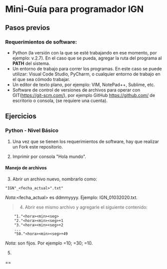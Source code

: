 # Mini-Guía para programador IGN

## Pasos previos
### Requerimientos de software:
* Python (la versión con la que se esté trabajando en ese momento, por ejemplo: v.2.7). En el caso que se pueda, agregar la ruta del programa al **PATH** del sistema. 
* Un entorno de trabajo para correr los programas. En este caso se puede utilizar: Visual Code Studio, PyCharm, o cualquier entorno de trabajo en el que sea cómodo trabajar.
* Un editor de texto plano, por ejemplo: VIM, NotePad++, Sublime, etc.
* Software de control de versiones de archivos para operar con GIT(https://git-scm.com/), por ejemplo GitHub https://github.com/ de escritorio o consola, (se requiere una cuenta).

## Ejercicios

### Python - Nivel Básico

1. Una vez que se tienen los requerimientos de software, hay que realizar un Fork este repositorio.


2. Imprimir por consola "Hola mundo".


#### Manejo de archivos

3. Abrir un archivo nuevo, nombrarlo como: 
```
"IGN"_<fecha_actual>".txt"
```
*Nota*:<fecha_actual> es ddmmyyyy. Ejemplo: IGN_01032020.txt.

>4. Abrir ese mismo archivo y agregarle el siguiente contenido:

```
	"1."<hora><min><seg>
	"2."<hora><min><seg>+1
	"3."<hora><min><seg>+2
	...
	"50."<hora><min><seg>+49
```
*Nota*:<hora><min><seg> son fijos. Por ejemplo <hora>=10; <min>=30; <seg>=10.

5.
==